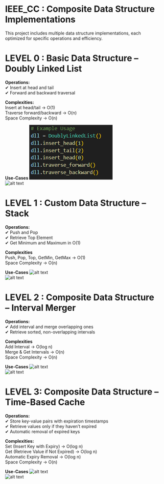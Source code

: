 # IEEE_CC : Composite Data Structure Implementations

This project includes multiple data structure implementations, each optimized for specific operations and efficiency.

# LEVEL 0 : Basic Data Structure – Doubly Linked List

**Operations:**  
✔ Insert at head and tail  
✔ Forward and backward traversal  

**Complexities:**  
Insert at head/tail → O(1)  
Traverse forward/backward → O(n)  
Space Complexity → O(n)  

**Use-Cases**
![alt text](images/image.png)  
![alt text](image/image-1.png)  


# LEVEL 1 : Custom Data Structure – Stack

**Operations:**  
✔ Push and Pop  
✔ Retrieve Top Element  
✔ Get Minimum and Maximum in O(1)  

**Complexities**  
Push, Pop, Top, GetMin, GetMax → O(1)  
Space Complexity → O(n)  

**Use-Cases**
![alt text](image/image-2.png)   
![alt text](image/image-3.png)  


# LEVEL 2 : Composite Data Structure – Interval Merger

**Operations:**  
✔ Add interval and merge overlapping ones  
✔ Retrieve sorted, non-overlapping intervals  

**Complexities**  
Add Interval → O(log n)  
Merge & Get Intervals → O(n)  
Space Complexity → O(n)  

**Use-Cases**
![alt text](image/image-4.png)  
![alt text](image/image-5.png)  

# LEVEL 3: Composite Data Structure – Time-Based Cache

**Operations:**  
✔ Store key-value pairs with expiration timestamps  
✔ Retrieve values only if they haven’t expired  
✔ Automatic removal of expired keys  

**Complexities:**  
Set (Insert Key with Expiry) → O(log n)  
Get (Retrieve Value if Not Expired) → O(log n)  
Automatic Expiry Removal → O(log n)  
Space Complexity → O(n)  

**Use-Cases**
![alt text](image/image-6.png)  
![alt text](image/image-7.png)  